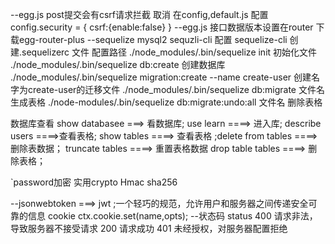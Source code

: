 --egg.js post提交会有csrf请求拦截
取消 在config,default.js 配置 config.security = { csrf:{enable:false} }
--egg.js 接口数据版本设置在router 下载egg-router-plus 
--sequelize mysql2 sequzli-cli
配置 sequelize-cli
创建.sequelizerc 文件 配置路径
./node_modules/.bin/sequelize init 初始化文件
./node_modules/.bin/sequelize db:create 创建数据库
./node_modules/.bin/sequelize migration:create --name create-user 创建名字为create-user的迁移文件
./node_modules/.bin/sequelize db:migrate 文件名 生成表格
./node-modules/.bin/sequelize db:migrate:undo:all 文件名 删除表格

数据库查看 show databasee ===> 看数据库; use learn ====> 进入库; describe users ====>查看表格; show tables ====> 查看表格 ;delete from tables ====>删除表数据； truncate tables ====> 重置表格数据 drop table tables ====> 删除表格；


`password加密
实用crypto Hmac sha256

--jsonwebtoken ===> jwt ;一个轻巧的规范，允许用户和服务器之间传递安全可靠的信息
cookie
ctx.cookie.set(name,opts);
--状态码 status 
400 请求非法，导致服务器不接受请求
200 请求成功
401 未经授权，对服务器配置拒绝

